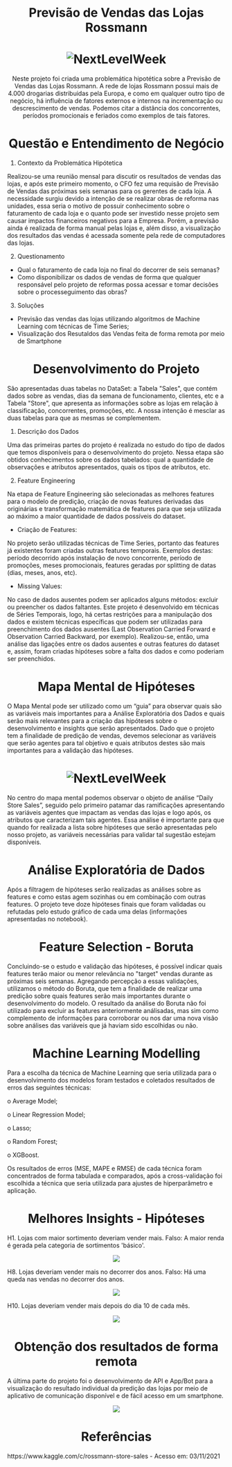 <h1 align="center">Previsão de Vendas das Lojas Rossmann</h1>

<h1 align="center">
  <img alt="NextLevelWeek" title="#NextLevelWeek" src="./img/Sales Prediction.png" />
</h1>

<p align="center">Neste projeto foi criada uma problemática hipotética sobre a Previsão de Vendas das Lojas Rossmann. A rede de lojas Rossmann possui mais de 4.000 drogarias distribuidas pela Europa, e como em qualquer outro tipo de negócio, há influência de fatores externos e internos na incrementação ou descrescimento de vendas. Podemos citar a distância dos concorrentes, períodos promocionais e feriados como exemplos de tais fatores.</p>


<h1 align="center">Questão e Entendimento de Negócio</h1>

1.	Contexto da Problemática Hipótetica

Realizou-se uma reunião mensal para discutir os resultados de vendas das lojas, e após este primeiro momento, o CFO fez uma requisão de Previsão de Vendas das próximas seis semanas para os gerentes de cada loja. A necessidade surgiu devido a intenção de se realizar obras de reforma nas unidades, essa seria o motivo de possuir conhecimento sobre o faturamento de cada loja e o quanto pode ser investido nesse projeto sem causar impactos financeiros negativos para a Empresa. Porém, a previsão ainda é realizada de forma manual pelas lojas e, além disso, a visualização dos resultados das vendas é acessada somente pela rede de computadores das lojas.

2.	Questionamento

<ul>
<li>Qual o faturamento de cada loja no final do decorrer de seis semanas?</li>
	
<li>Como disponibilizar os dados de vendas de forma que qualquer responsável pelo projeto de reformas possa acessar e tomar decisões sobre o processeguimento das obras?</li>
</ul>

3.	Soluções

<ul>
<li>Previsão das vendas das lojas utilizando algoritmos de Machine Learning com técnicas de Time Series;</li>
	
<li>Visualização dos Resutaldos das Vendas feita de forma remota por meio de Smartphone</li>
</ul>


<h1 align="center">Desenvolvimento do Projeto</h1>

São apresentadas duas tabelas no DataSet: a Tabela "Sales", que contém dados sobre as vendas, dias da semana de funcionamento, clientes, etc e a Tabela "Store", que apresenta as informações sobre as lojas em relação à classificação, concorrentes, promoções, etc. A nossa intenção é mesclar as duas tabelas para que as mesmas se complementem.

1.	Descrição dos Dados

Uma das primeiras partes do projeto é realizada no estudo do tipo de dados que temos disponíveis para o desenvolvimento do projeto. Nessa etapa são obtidos conhecimentos sobre os dados tabelados: qual a quantidade de observações e atributos apresentados, quais os tipos de atributos, etc.

2.	Feature Engineering

Na etapa de Feature Engineering são selecionadas as melhores features para o modelo de predição, criação de novas features derivadas das originárias e transformação matemática de features para que seja utilizada ao máximo a maior quantidade de dados possíveis do dataset.

- Criação de Features:

No projeto serão utilizadas técnicas de Time Series, portanto das features já existentes foram criadas outras features temporais. Exemplos destas: período decorrido após instalação de novo concorrente, período de promoções, meses promocionais, features geradas por splitting de datas (dias, meses, anos, etc).


- Missing Values:

No caso de dados ausentes podem ser aplicados alguns métodos: excluir ou preencher os dados faltantes. Este projeto é desenvolvido em técnicas de Séries Temporais, logo, há certas restrições para a manipulação dos dados e existem técnicas específicas que podem ser utilizadas para preenchimento dos dados ausentes (Last Observation Carried Forward e Observation Carried Backward, por exemplo). Realizou-se, então, uma análise das ligações entre os dados ausentes e outras features do dataset e, assim, foram criadas hipóteses sobre a falta dos dados e como poderiam ser preenchidos. 

	
<h1 align="center">Mapa Mental de Hipóteses</h1>

O Mapa Mental pode ser utilizado como um “guia” para observar quais são as variáveis mais importantes para a Análise Exploratória dos Dados e quais serão mais relevantes para a criação das hipóteses sobre o desenvolvimento e insights que serão apresentados. Dado que o projeto tem a finalidade de predição de vendas, devemos selecionar as variáveis que serão agentes para tal objetivo e quais atributos destes são mais importantes para a validação das hipóteses.

<h1 align="center">
  <img alt="NextLevelWeek" title="#NextLevelWeek" src="./img/Mind_Map_Hypothesis.png" />
</h1>

No centro do mapa mental podemos observar o objeto de análise “Daily Store Sales”, seguido pelo primeiro patamar das ramificações apresentando as variáveis agentes que impactam as vendas das lojas e logo após, os atributos que caracterizam tais agentes. Essa análise é importante para que quando for realizada a lista sobre hipóteses que serão apresentadas pelo nosso projeto, as variáveis necessárias para validar tal sugestão estejam disponíveis.

<h1 align="center">Análise Exploratória de Dados</h1>

Após a filtragem de hipóteses serão realizadas as análises sobre as features e como estas agem sozinhas ou em combinação com outras features. O projeto teve doze hipóteses finais que foram validadas ou refutadas pelo estudo gráfico de cada uma delas (informações apresentadas no notebook). 

<h1 align="center">Feature Selection - Boruta</h1>

Concluindo-se o estudo e validação das hipóteses, é possível indicar quais features terão maior ou menor relevância no "target" vendas durante as próximas seis semanas. Agregando percepção a essas validações, utilizamos o método do Boruta, que tem a finalidade de realizar uma predição sobre quais features serão mais importantes durante o desenvolvimento do modelo. O resultado da análise do Boruta não foi utilizado para excluir as features anteriormente análisadas, mas sim como complemento de informações para corroborar ou nos dar uma nova visão sobre análises das variáveis que já haviam sido escolhidas ou não. 

<h1 align="center">Machine Learning Modelling</h1>

Para a escolha da técnica de Machine Learning que seria utilizada para o desenvolvimento dos modelos foram testados e coletados resultados de erros das seguintes técnicas:

o	Average Model;

o	Linear Regression Model;

o	Lasso;

o	Random Forest;

o	XGBoost.


Os resultados de erros (MSE, MAPE e RMSE) de cada técnica foram concentrados de forma tabulada e comparados, após a cross-validação foi escolhida a técnica que seria utilizada para ajustes de hiperparâmetro e aplicação.

<h1 align="center">Melhores Insights - Hipóteses</h1>

H1. Lojas com maior sortimento deveriam vender mais.
Falso: A maior renda é gerada pela categoria de sortimentos 'básico'. 

<p align="center">
  <img src="./img/h1.png">
</p>

H8. Lojas deveriam vender mais no decorrer dos anos.
Falso: Há uma queda nas vendas no decorrer dos anos.

<p align="center">
  <img src="./img/h8.png">
</p>

H10. Lojas deveriam vender mais depois do dia 10 de cada mês.

<p align="center">
  <img src="./img/h10.png">
</p>

<h1 align="center">Obtenção dos resultados de forma remota</h1>

A última parte do projeto foi o desenvolvimento de API e App/Bot para a visualização do resultado individual da predição das lojas por meio de aplicativo de comunicação disponível e de fácil acesso em um smartphone. 

<p align="center">
  <img src="./img/RossmannBot.png">
</p>

<h1 align="center">Referências</h1>
https://www.kaggle.com/c/rossmann-store-sales    - Acesso em: 03/11/2021
